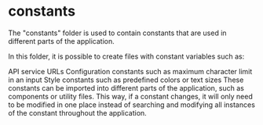 # constants

The "constants" folder is used to contain constants that are used in different parts of the application.

In this folder, it is possible to create files with constant variables such as:

API service URLs
Configuration constants such as maximum character limit in an input
Style constants such as predefined colors or text sizes
These constants can be imported into different parts of the application, such as components or utility files. This way, if a constant changes, it will only need to be modified in one place instead of searching and modifying all instances of the constant throughout the application.
